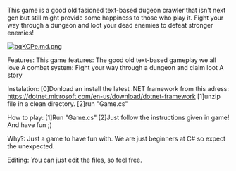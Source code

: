This game is a good old fasioned text-based dugeon crawler that isn't next gen but still might provide some happiness to those who play it. 
Fight your way through a dungeon and loot your dead enemies to defeat stronger enemies!


[![bqKCPe.md.png](https://iili.io/bqKCPe.md.png)](https://freeimage.host/i/bqKCPe)

Features:
	This game features:
		The good old text-based gameplay we all love
		A combat system:
			Fight your way through a dungeon and claim loot
		A story


Instalation:
	[0]Donload an install the latest .NET framework from this adress: https://dotnet.microsoft.com/en-us/download/dotnet-framework
	[1]unzip file in a clean directory.
	[2]run "Game.cs"

How to play:
	[1]Run "Game.cs"
	[2]Just follow the instructions given in game! And have fun ;)


Why?:
	Just a game to have fun with. 
	We are just beginners at C# so expect the unexpected.

Editing:
	You can just edit the files, so feel free.